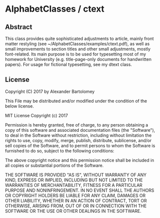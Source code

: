 # AlphabetClasses / ctext

## Abstract

This class provides quite sophisticated adjustments to article, mainly
front matter restyling (see ~/AlphabetClasses/examples/ctext.pdf), as
well as small improvements to section titles and other small adjustments,
mostly font-related. Its main purpose is to be used for typesetting most of my
homework for University (e.g. title-page-only documents for handwritten papers).
For usage for fictional typesetting, see my dtext class.

## License

Copyright (C) 2017 by Alexander Bartolomey

This File may be distributed and/or modified under the condition of the below
license.

MIT License Copyright (c) 2017

Permission is hereby granted, free of charge, to any person obtaining a copy
of this software and associated documentation files (the "Software"), to deal
in the Software without restriction, including without limitation the rights
to use, copy, modify, merge, publish, distribute, sublicense, and/or sell
copies of the Software, and to permit persons to whom the Software is
furnished to do so, subject to the following conditions:

The above copyright notice and this permission notice shall be included in all
copies or substantial portions of the Software.

THE SOFTWARE IS PROVIDED "AS IS", WITHOUT WARRANTY OF ANY KIND, EXPRESS OR
IMPLIED, INCLUDING BUT NOT LIMITED TO THE WARRANTIES OF MERCHANTABILITY,
FITNESS FOR A PARTICULAR PURPOSE AND NONINFRINGEMENT. IN NO EVENT SHALL THE
AUTHORS OR COPYRIGHT HOLDERS BE LIABLE FOR ANY CLAIM, DAMAGES OR OTHER
LIABILITY, WHETHER IN AN ACTION OF CONTRACT, TORT OR OTHERWISE, ARISING FROM,
OUT OF OR IN CONNECTION WITH THE SOFTWARE OR THE USE OR OTHER DEALINGS IN THE
SOFTWARE.
